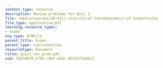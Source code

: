 ```yaml
---
content_type: resource
description: Review problems for Quiz 1.
file: /media/courses/20-011j-statistical-thermodynamics-of-biomolecular-systems-be-011j-spring-2004/fd23d6f0e79bc9b7e4dc9522573e8411_quiz1_rev_prob.pdf
file_type: application/pdf
learning_resource_types:
- Exams
ocw_type: OCWFile
parent_title: Exams
parent_type: CourseSection
resourcetype: Document
title: quiz1_rev_prob.pdf
uid: fd23d6f0-e79b-c9b7-e4dc-9522573e8411
---
```

